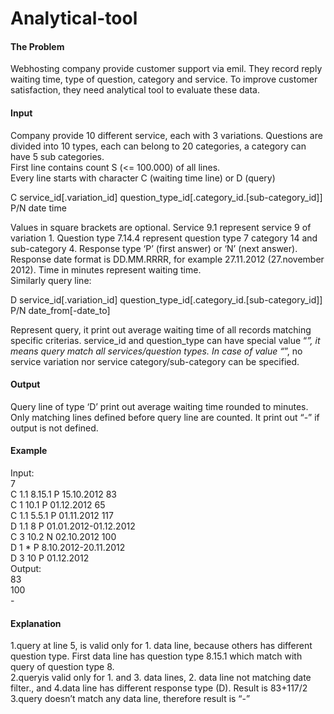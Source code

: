 # Analytical-tool

#### The Problem
Webhosting company provide customer support via emil. They record reply waiting time, type of
question, category and service. To improve customer satisfaction, they need analytical tool to
evaluate these data.

#### Input
Company provide 10 different service, each with 3 variations. Questions are divided into 10
types, each can belong to 20 categories, a category can have 5 sub categories.<br>
First line contains count S (<= 100.000) of all lines.<br>
Every line starts with character C (waiting time line) or D (query)<br>

C service_id[.variation_id] question_type_id[.category_id.[sub-category_id]] P/N date time

Values in square brackets are optional. Service 9.1 represent service 9 of variation 1. Question
type 7.14.4 represent question type 7 category 14 and sub-category 4. Response type ‘P’ (first
answer) or ‘N’ (next answer). Response date format is DD.MM.RRRR, for example 27.11.2012
(27.november 2012). Time in minutes represent waiting time.<br>
Similarly query line:

D service_id[.variation_id] question_type_id[.category_id.[sub-category_id]] P/N date_from[-date_to]

Represent query, it print out average waiting time of all records matching specific criterias.
service_id and question_type can have special value “*”, it means query match all
services/question types. In case of value “*”, no service variation nor service
category/sub-category can be specified.<br>

#### Output
Query line of type ‘D’ print out average waiting time rounded to minutes. Only matching lines
defined before query line are counted. It print out “-” if output is not defined.<br>

#### Example
Input:<br>
7<br>
C 1.1 8.15.1 P 15.10.2012 83<br>
C 1 10.1 P 01.12.2012 65<br>
C 1.1 5.5.1 P 01.11.2012 117<br>
D 1.1 8 P 01.01.2012-01.12.2012<br>
C 3 10.2 N 02.10.2012 100<br>
D 1 * P 8.10.2012-20.11.2012<br>
D 3 10 P 01.12.2012<br>
Output:<br>
83<br>
100<br>
-<br>
#### Explanation
1.query at line 5, is valid only for 1. data line, because others has different question type. First
data line has question type 8.15.1 which match with query of question type 8.<br>
2.queryis valid only for 1. and 3. data lines, 2. data line not matching date filter., and 4.data line
has different response type (D). Result is 83+117/2<br>
3.query doesn’t match any data line, therefore result is “-”
